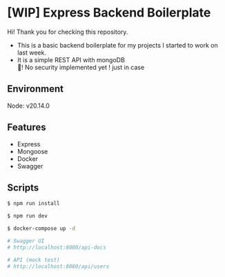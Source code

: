 # [WIP] Express Backend Boilerplate

Hi! Thank you for checking this repository. 

-  This is a basic backend boilerplate for my projects I started to work on last week.  
-  It is a simple REST API with mongoDB  
🚨! No security implemented yet ! just in case

##  Environment
Node: v20.14.0

## Features
-  Express
-  Mongoose
-  Docker
-  Swagger

## Scripts
```bash
$ npm run install

$ npm run dev

$ docker-compose up -d

# Swagger UI
# http://localhost:8080/api-docs

# API (mock test)
# http://localhost:8080/api/users
```


